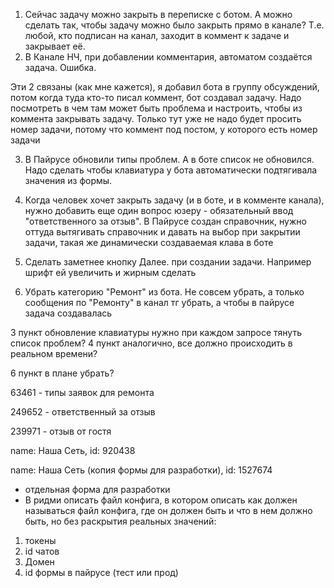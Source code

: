 1. Сейчас задачу можно закрыть в переписке с ботом. А можно сделать так, чтобы задачу можно было закрыть прямо в канале? Т.е. любой, кто подписан на канал, заходит в коммент к задаче и закрывает её.
2. В Канале НЧ, при добавлении комментария, автоматом создаётся задача. Ошибка.

Эти 2 связаны (как мне кажется), я добавил бота в группу обсуждений, потом когда туда кто-то писал коммент, бот создавал задачу. Надо посмотреть в чем там может быть проблема и настроить, чтобы из коммента закрывать задачу. Только тут уже не надо будет просить номер задачи, потому что коммент под постом, у которого есть номер задачи

3. В Пайрусе обновили типы проблем. А в боте список не обновился. Надо сделать чтобы клавиатура у бота автоматически подтягивала значения из формы.

4. Когда человек хочет закрыть задачу (и в боте, и в комменте канала), нужно добавить еще один вопрос юзеру - обязательный ввод "ответственного за отзыв". В Пайрусе создан справочник, нужно оттуда вытягивать справочник и давать на выбор при закрытии задачи, такая же динамически создаваемая клава в боте

5. Сделать заметнее кнопку Далее. при создании задачи. Например шрифт ей увеличить и жирным сделать

6. Убрать категорию "Ремонт" из бота. Не совсем убрать, а только сообщения по "Ремонту" в канал тг убрать,  а чтобы в пайрусе задача создавалась

3 пункт
обновление клавиатуры
нужно при каждом запросе тянуть список проблем?
4 пункт
аналогично, все должно происходить в реальном времени?

6 пункт
в плане убрать?




63461 - типы заявок для ремонта

249652 - ответственный за отзыв

239971 - отзыв от гостя


name: Наша Сеть, id: 920438


name: Наша Сеть (копия формы для разработки), id: 1527674


- отдельная форма для разработки
- В ридми описать файл конфига, в котором описать как должен называться файл конфига, где он должен быть и что в нем должно быть, но без раскрытия реальных значений:
1. токены
2. id чатов
3. Домен
4. id формы в пайрусе (тест или прод)

